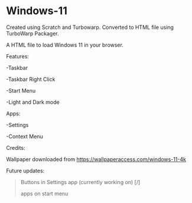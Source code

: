 # Windows-11
Created using Scratch and Turbowarp. 
Converted to HTML file using TurboWarp Packager.

A HTML file to load Windows 11 in your browser.

Features:

-Taskbar

-Taskbar Right Click
  
-Start Menu

-Light and Dark mode 

Apps:

-Settings

-Context Menu

Credits:

Wallpaper downloaded from https://wallpaperaccess.com/windows-11-4k

Future updates:

>Buttons in Settings app (currently working on) [/]
>
>apps on start menu
